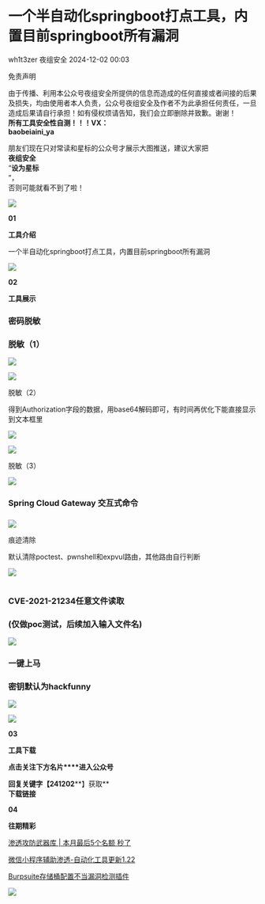 #  一个半自动化springboot打点工具，内置目前springboot所有漏洞   
wh1t3zer  夜组安全   2024-12-02 00:03  
  
免责声明  
  
由于传播、利用本公众号夜组安全所提供的信息而造成的任何直接或者间接的后果及损失，均由使用者本人负责，公众号夜组安全及作者不为此承担任何责任，一旦造成后果请自行承担！如有侵权烦请告知，我们会立即删除并致歉。谢谢！  
**所有工具安全性自测！！！VX：**  
**baobeiaini_ya**  
  
朋友们现在只对常读和星标的公众号才展示大图推送，建议大家把  
**夜组安全**  
“**设为星标**  
”，  
否则可能就看不到了啦！  
  
![](https://mmbiz.qpic.cn/sz_mmbiz_png/icZ1W9s2Jp2Xvvlzc5lra8XdgLYGCfX5ooaMiaUJy4vKvStTngQp4122jauXltltcCuYib5WBBdaXu5dh91dGvibyQ/640?wx_fmt=png&from=appmsg "")  
  
  
**01**  
  
**工具介绍**  
  
一个半自动化springboot打点工具，内置目前springboot所有漏洞  
  
  
![](https://mmbiz.qpic.cn/sz_mmbiz_png/icZ1W9s2Jp2XOvpLbql2GF94fic68ZTbEBGHn2AibeGeqYgA6KAXsYOjF5yAicmQCur5vo84yCUN2mq2j7544ALyXw/640?wx_fmt=png&from=appmsg "")  
  
  
**02**  
  
**工具展示**  
  
### 密码脱敏  
### 脱敏（1）  
  
![](https://mmbiz.qpic.cn/sz_mmbiz_jpg/icZ1W9s2Jp2XOvpLbql2GF94fic68ZTbEBbtAZkuptwDPxZoWic3aX6EwYXxoJ9X1eibicCx6DCup1vo8MfykoX8tzg/640?wx_fmt=jpeg&from=appmsg "")  
  
![](https://mmbiz.qpic.cn/sz_mmbiz_jpg/icZ1W9s2Jp2XOvpLbql2GF94fic68ZTbEBOz6TTxEUodG5mXRHk4tbzeVbvvicltou3xxWjy3s93pib08k5lbutZMw/640?wx_fmt=jpeg&from=appmsg "")  
  
脱敏（2）  
  
得到Authorization字段的数据，用base64解码即可，有时间再优化下能直接显示到文本框里  
  
![](https://mmbiz.qpic.cn/sz_mmbiz_png/icZ1W9s2Jp2XOvpLbql2GF94fic68ZTbEBGHn2AibeGeqYgA6KAXsYOjF5yAicmQCur5vo84yCUN2mq2j7544ALyXw/640?wx_fmt=png&from=appmsg "")  
  
![](https://mmbiz.qpic.cn/sz_mmbiz_png/icZ1W9s2Jp2XOvpLbql2GF94fic68ZTbEBDZNZVjfLWWRlJ889ib86ThUMVmtxBEUjuvrevqSLZQlqrx2oOoqER6w/640?wx_fmt=png&from=appmsg "")  
  
脱敏（3）  
  
![](https://mmbiz.qpic.cn/sz_mmbiz_png/icZ1W9s2Jp2XOvpLbql2GF94fic68ZTbEBMXXE5qicY0VBzdToaURYibh0ZmzWzTRlOuHWfWoQG3NpccZqsibyzQuMg/640?wx_fmt=png&from=appmsg "")  
### Spring Cloud Gateway 交互式命令  
###   
  
![](https://mmbiz.qpic.cn/sz_mmbiz_jpg/icZ1W9s2Jp2XOvpLbql2GF94fic68ZTbEB0Wusf7dUd3jlhaRzickB9ua33TbCKbTgYFuFAWmgvicVhXndj7ybXCcg/640?wx_fmt=jpeg&from=appmsg "")  
  
痕迹清除  
  
默认清除poctest、pwnshell和expvul路由，其他路由自行判断  
  
![](https://mmbiz.qpic.cn/sz_mmbiz_png/icZ1W9s2Jp2XOvpLbql2GF94fic68ZTbEBOhj683sBk5WrjvbE4YhyCiaLOXh8GqGibHJ8VjgDR1HdpnrHl8ZS6KtQ/640?wx_fmt=png&from=appmsg "")  
```
```  
### CVE-2021-21234任意文件读取  
### (仅做poc测试，后续加入输入文件名)  
  
![](https://mmbiz.qpic.cn/sz_mmbiz_png/icZ1W9s2Jp2XOvpLbql2GF94fic68ZTbEBsVW4ia0pFcqILvTmfm8xx78qgngcD4sDm1zKmOkS7mhcXvibHiaAp3FQQ/640?wx_fmt=png&from=appmsg "")  
### 一键上马  
### 密钥默认为hackfunny  
  
![](https://mmbiz.qpic.cn/sz_mmbiz_png/icZ1W9s2Jp2XOvpLbql2GF94fic68ZTbEBmc3xPRL1TBiaWmyyBiczRsLcAoMaHYCicebV0Qe8J2qwu4ETKNicq61ApA/640?wx_fmt=png&from=appmsg "")  
  
![](https://mmbiz.qpic.cn/sz_mmbiz_png/icZ1W9s2Jp2XOvpLbql2GF94fic68ZTbEB8da4Iu1vcof2H5aLGEynwZVNAM1uVYBVKIPqKYhHOgXLtKS7TdUN5A/640?wx_fmt=png&from=appmsg "")  
  
  
**03**  
  
**工具下载**  
  
**点击关注下方名片****进入公众号**  
  
**回复关键字【241202****】获取**  
**下载链接**  
  
  
**04**  
  
**往期精彩**  
  
[ 渗透攻防武器库 | 本月最后5个名额 秒了 ](http://mp.weixin.qq.com/s?__biz=Mzk0ODM0NDIxNQ==&mid=2247492884&idx=1&sn=ffa3490e7937fc6e57b0495f2e18bd2c&chksm=c36ba1ecf41c28fa3f8c3dfde27ef5ec6008a0e4fd8de977f62e70cf1234c82ee64948fb919a&scene=21#wechat_redirect)  

						  
  
  
[ 微信小程序辅助渗透-自动化工具更新1.22 ](http://mp.weixin.qq.com/s?__biz=Mzk0ODM0NDIxNQ==&mid=2247492887&idx=1&sn=c0d0a09e74e60395c9a7614a5e256f51&chksm=c36ba1eff41c28f9b330a35e77a3c0fde011de7dce0b2b0bb23d3c9c56f27b174943816bea07&scene=21#wechat_redirect)  

						  
  
  
[ Burpsuite存储桶配置不当漏洞检测插件 ](http://mp.weixin.qq.com/s?__biz=Mzk0ODM0NDIxNQ==&mid=2247492826&idx=1&sn=75938c84eb56cc7f82beb164b02c29fa&chksm=c36ba022f41c293480f928be557e297e3e25f602a364549e5266e67dcc5c16efac410fcabb0c&scene=21#wechat_redirect)  

						  
  
![](https://mmbiz.qpic.cn/mmbiz_png/OAmMqjhMehrtxRQaYnbrvafmXHe0AwWLr2mdZxcg9wia7gVTfBbpfT6kR2xkjzsZ6bTTu5YCbytuoshPcddfsNg/640?wx_fmt=png&wxfrom=5&wx_lazy=1&wx_co=1&random=0.8399406679299557 "")  
  
